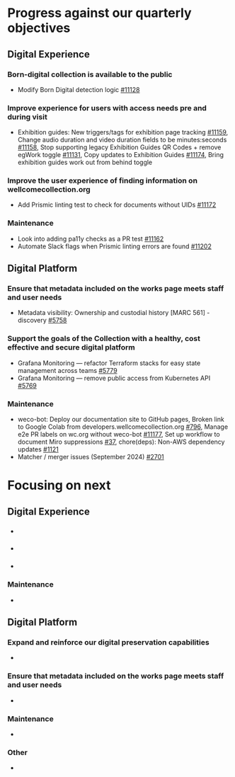 # Progress against our quarterly objectives
## Digital Experience
### Born-digital collection is available to the public
- Modify Born Digital detection logic [#11128](https://github.com/wellcomecollection/wellcomecollection.org/issues/11128)

### Improve experience for users with access needs pre and during visit
- Exhibition guides: New triggers/tags for exhibition page tracking [#11159](https://github.com/wellcomecollection/wellcomecollection.org/issues/11159), Change audio duration and video duration fields to be minutes:seconds [#11158](https://github.com/wellcomecollection/wellcomecollection.org/issues/11158), Stop supporting legacy Exhibition Guides QR Codes + remove egWork toggle [#11131](https://github.com/wellcomecollection/wellcomecollection.org/issues/11131), Copy updates to Exhibition Guides [#11174](https://github.com/wellcomecollection/wellcomecollection.org/issues/11174), Bring exhibition guides work out from behind toggle

### Improve the user experience of finding information on wellcomecollection.org
-	Add Prismic linting test to check for documents without UIDs [#11172](https://github.com/wellcomecollection/wellcomecollection.org/issues/11172)

### Maintenance
- Look into adding pa11y checks as a PR test [#11162](https://github.com/wellcomecollection/wellcomecollection.org/issues/11162)
- Automate Slack flags when Prismic linting errors are found [#11202](https://github.com/wellcomecollection/wellcomecollection.org/issues/11202)

## Digital Platform
### Ensure that metadata included on the works page meets staff and user needs
- Metadata visibility: Ownership and custodial history [MARC 561] - discovery [#5758](https://github.com/wellcomecollection/platform/issues/5758)

### Support the goals of the Collection with a healthy, cost effective and secure digital platform
- Grafana Monitoring — refactor Terraform stacks for easy state management across teams [#5779](https://github.com/wellcomecollection/platform/issues/5779)
- Grafana Monitoring — remove public access from Kubernetes API [#5769](https://github.com/wellcomecollection/platform/issues/5769)

### Maintenance
- weco-bot: Deploy our documentation site to GitHub pages, Broken link to Google Colab from developers.wellcomecollection.org [#796](https://github.com/wellcomecollection/catalogue-api/issues/796), Manage e2e PR labels on wc.org without weco-bot [#11177](https://github.com/wellcomecollection/wellcomecollection.org/issues/11177), Set up workflow to document Miro suppressions [#37](https://github.com/wellcomecollection/private/issues/37), chore(deps): Non-AWS dependency updates [#1121](https://github.com/wellcomecollection/storage-service/pull/1121)
- Matcher / merger issues (September 2024) [#2701](https://github.com/wellcomecollection/catalogue-pipeline/issues/2701)


# Focusing on next
## Digital Experience
### 
- 

### 
- 
### 
- 

### Maintenance
- 


## Digital Platform
### Expand and reinforce our digital preservation capabilities
- 
### Ensure that metadata included on the works page meets staff and user needs
-	

### Maintenance
- 

### Other
- 
